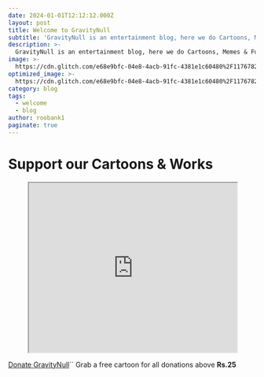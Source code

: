 ```yaml
---
date: 2024-01-01T12:12:12.000Z
layout: post
title: Welcome to GravityNull
subtitle: 'GravityNull is an entertainment blog, here we do Cartoons, Memes & Fun :D'
description: >-
  GravityNull is an entertainment blog, here we do Cartoons, Memes & Fun :D
image: >-
  https://cdn.glitch.com/e68e9bfc-04e8-4acb-91fc-4381e1c60480%2F117678222_3241061209325910_6383338474867901194_o.jpg?v=1611649078280
optimized_image: >-
  https://cdn.glitch.com/e68e9bfc-04e8-4acb-91fc-4381e1c60480%2F117678222_3241061209325910_6383338474867901194_o.jpg?v=1611649078280
category: blog
tags:
  - welcome
  - blog
author: roobank1
paginate: true
---
```


# Support our Cartoons & Works
<figure class="video_container">
<iframe src="https://docs.google.com/presentation/d/1u45y6pOuK7m4F-8vOhgWwmvoM0DylpZ8bi964mvnmLs/embed?start=true&loop=true&delayms=3000" frameborder="1" width="100%" height="345px" allowfullscreen="true" mozallowfullscreen="true" webkitallowfullscreen="true"></iframe>
</figure>

[Donate GravityNull](upi://pay?pa=roobank1@okicici&pn=GRAVITYNULL&cu=INR "Donate GravityNull")``
Grab a free cartoon for all donations above **Rs.25**



